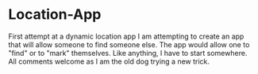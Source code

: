 # Location-App
First attempt at a dynamic location app
I am attempting to create an app that will allow someone to find someone else.  The app would allow one to "find" or to "mark" themselves.
Like anything, I have to start somewhere.  
All comments welcome as I am the old dog trying a new trick.
